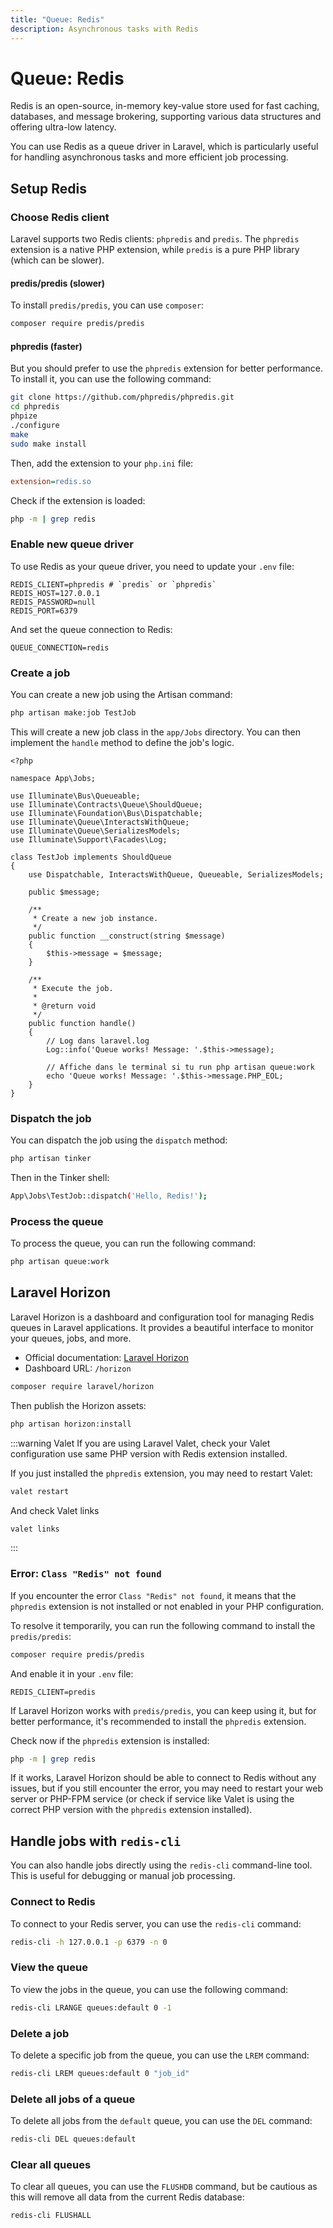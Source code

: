 ```yaml
---
title: "Queue: Redis"
description: Asynchronous tasks with Redis
---
```


# Queue: Redis

Redis is an open-source, in-memory key-value store used for fast caching, databases, and message brokering, supporting various data structures and offering ultra-low latency.

You can use Redis as a queue driver in Laravel, which is particularly useful for handling asynchronous tasks and more efficient job processing.

## Setup Redis

### Choose Redis client

Laravel supports two Redis clients: `phpredis` and `predis`. The `phpredis` extension is a native PHP extension, while `predis` is a pure PHP library (which can be slower).

#### predis/predis (slower)

To install `predis/predis`, you can use `composer`:

```sh
composer require predis/predis
```

#### phpredis (faster)

But you should prefer to use the `phpredis` extension for better performance. To install it, you can use the following command:

```sh
git clone https://github.com/phpredis/phpredis.git
cd phpredis
phpize
./configure
make
sudo make install
```

Then, add the extension to your `php.ini` file:

```ini:php.ini
extension=redis.so
```

Check if the extension is loaded:

```sh
php -m | grep redis
```

### Enable new queue driver

To use Redis as your queue driver, you need to update your `.env` file:

```bash:.env
REDIS_CLIENT=phpredis # `predis` or `phpredis`
REDIS_HOST=127.0.0.1
REDIS_PASSWORD=null
REDIS_PORT=6379
```

And set the queue connection to Redis:

```bash:.env
QUEUE_CONNECTION=redis
```

### Create a job

You can create a new job using the Artisan command:

```sh
php artisan make:job TestJob
```

This will create a new job class in the `app/Jobs` directory. You can then implement the `handle` method to define the job's logic.

```php:app/Jobs/TestJob.php
<?php

namespace App\Jobs;

use Illuminate\Bus\Queueable;
use Illuminate\Contracts\Queue\ShouldQueue;
use Illuminate\Foundation\Bus\Dispatchable;
use Illuminate\Queue\InteractsWithQueue;
use Illuminate\Queue\SerializesModels;
use Illuminate\Support\Facades\Log;

class TestJob implements ShouldQueue
{
    use Dispatchable, InteractsWithQueue, Queueable, SerializesModels;

    public $message;

    /**
     * Create a new job instance.
     */
    public function __construct(string $message)
    {
        $this->message = $message;
    }

    /**
     * Execute the job.
     *
     * @return void
     */
    public function handle()
    {
        // Log dans laravel.log
        Log::info('Queue works! Message: '.$this->message);

        // Affiche dans le terminal si tu run php artisan queue:work
        echo 'Queue works! Message: '.$this->message.PHP_EOL;
    }
}
```

### Dispatch the job

You can dispatch the job using the `dispatch` method:

```bash
php artisan tinker
```

Then in the Tinker shell:

```bash
App\Jobs\TestJob::dispatch('Hello, Redis!');
```

### Process the queue

To process the queue, you can run the following command:

```sh
php artisan queue:work
```

## Laravel Horizon

Laravel Horizon is a dashboard and configuration tool for managing Redis queues in Laravel applications. It provides a beautiful interface to monitor your queues, jobs, and more.

- Official documentation: [Laravel Horizon](https://laravel.com/docs/master/horizon)
- Dashboard URL: `/horizon`

```sh
composer require laravel/horizon
```

Then publish the Horizon assets:

```sh
php artisan horizon:install
```

:::warning Valet
If you are using Laravel Valet, check your Valet configuration use same PHP version with Redis extension installed.

If you just installed the `phpredis` extension, you may need to restart Valet:

```sh
valet restart
```

And check Valet links

```sh
valet links
```
:::

### Error: `Class "Redis" not found`

If you encounter the error `Class "Redis" not found`, it means that the `phpredis` extension is not installed or not enabled in your PHP configuration.

To resolve it temporarily, you can run the following command to install the `predis/predis`:

```sh
composer require predis/predis
```

And enable it in your `.env` file:

```bash:.env
REDIS_CLIENT=predis
```

If Laravel Horizon works with `predis/predis`, you can keep using it, but for better performance, it's recommended to install the `phpredis` extension.

Check now if the `phpredis` extension is installed:

```sh
php -m | grep redis
```

If it works, Laravel Horizon should be able to connect to Redis without any issues, but if you still encounter the error, you may need to restart your web server or PHP-FPM service (or check if service like Valet is using the correct PHP version with the `phpredis` extension installed).

## Handle jobs with `redis-cli`

You can also handle jobs directly using the `redis-cli` command-line tool. This is useful for debugging or manual job processing.

### Connect to Redis

To connect to your Redis server, you can use the `redis-cli` command:

```sh
redis-cli -h 127.0.0.1 -p 6379 -n 0
```

### View the queue

To view the jobs in the queue, you can use the following command:

```sh
redis-cli LRANGE queues:default 0 -1
```

### Delete a job

To delete a specific job from the queue, you can use the `LREM` command:

```sh
redis-cli LREM queues:default 0 "job_id"
```

### Delete all jobs of a queue

To delete all jobs from the `default` queue, you can use the `DEL` command:

```sh
redis-cli DEL queues:default
```

### Clear all queues

To clear all queues, you can use the `FLUSHDB` command, but be cautious as this will remove all data from the current Redis database:

```sh
redis-cli FLUSHALL
```
